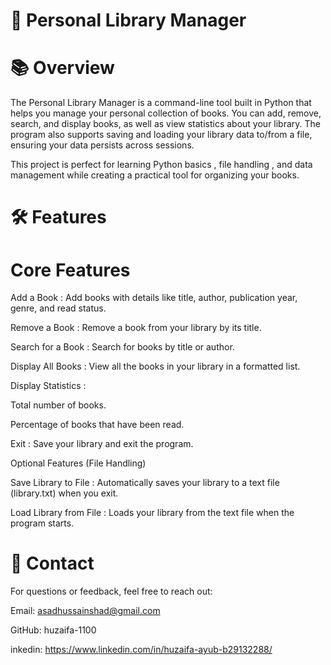 # 🔖 Personal Library Manager
# 📚 Overview
The Personal Library Manager is a command-line tool built in Python that helps you manage your personal collection of books. You can add, remove, search, and display books, as well as view statistics about your library. The program also supports saving and loading your library data to/from a file, ensuring your data persists across sessions.

This project is perfect for learning Python basics , file handling , and data management while creating a practical tool for organizing your books.

# 🛠️ Features
# Core Features

Add a Book : Add books with details like title, author, publication year, genre, and read status.

Remove a Book : Remove a book from your library by its title.

Search for a Book : Search for books by title or author.

Display All Books : View all the books in your library in a formatted list.

Display Statistics :

Total number of books.

Percentage of books that have been read.

Exit : Save your library and exit the program.

Optional Features (File Handling)

Save Library to File : Automatically saves your library to a text file (library.txt) when you exit.

Load Library from File : Loads your library from the text file when the program starts.

# 📧 Contact
For questions or feedback, feel free to reach out:

Email: asadhussainshad@gmail.com

GitHub: huzaifa-1100

inkedin: https://www.linkedin.com/in/huzaifa-ayub-b29132288/